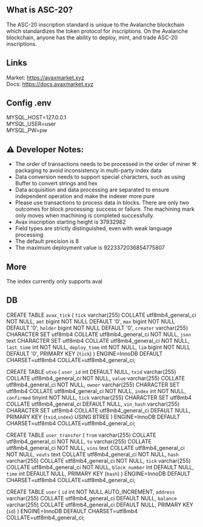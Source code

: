 ## What is ASC-20?

The ASC-20 inscription standard is unique to the Avalanche blockchain which standardizes the token protocol for inscriptions. On the Avalanche blockchain, anyone has the ability to deploy, mint, and trade ASC-20 inscriptions.

## Links

Market: https://avaxmarket.xyz \
Docs: https://docs.avaxmarket.xyz

## Config .env
MYSQL_HOST=127.0.0.1 \
MYSQL_USER=user \
MYSQL_PW=pw


## ⚠️ Developer Notes:

* The order of transactions needs to be processed in the order of miner ⚒️ packaging to avoid inconsistency in multi-party index data
* Data conversion needs to support special characters, such as using Buffer to convert strings and hex
* Data acquisition and data processing are separated to ensure independent operation and make the indexer more pure
* Please use transactions to process data in blocks. There are only two outcomes for block processing: success or failure. The machining mark only moves when machining is completed successfully.
* Avax inscription starting height is 37932982
* Field types are strictly distinguished, even with weak language processing
* The default precision is 8
* The maximum deployment value is 9223372036854775807

## More

The index currently only supports aval


## DB

CREATE TABLE `avax_tick` (
  `tick` varchar(255) COLLATE utf8mb4_general_ci NOT NULL,
  `amt` bigint NOT NULL DEFAULT '0',
  `max` bigint NOT NULL DEFAULT '0',
  `holder` bigint NOT NULL DEFAULT '0',
  `creator` varchar(255) CHARACTER SET utf8mb4 COLLATE utf8mb4_general_ci NOT NULL,
  `json` text CHARACTER SET utf8mb4 COLLATE utf8mb4_general_ci NOT NULL,
  `last_time` int NOT NULL,
  `deploy_time` int NOT NULL,
  `lim` bigint NOT NULL DEFAULT '0',
  PRIMARY KEY (`tick`)
) ENGINE=InnoDB DEFAULT CHARSET=utf8mb4 COLLATE=utf8mb4_general_ci;

CREATE TABLE `utxo` (
  `user_id` int DEFAULT NULL,
  `txid` varchar(255) COLLATE utf8mb4_general_ci NOT NULL,
  `value` varchar(255) COLLATE utf8mb4_general_ci NOT NULL,
  `owner` varchar(255) CHARACTER SET utf8mb4 COLLATE utf8mb4_general_ci NOT NULL,
  `index` int NOT NULL,
  `confirmed` tinyint NOT NULL,
  `tick` varchar(255) CHARACTER SET utf8mb4 COLLATE utf8mb4_general_ci DEFAULT NULL,
  `vin_hash` varchar(255) CHARACTER SET utf8mb4 COLLATE utf8mb4_general_ci DEFAULT NULL,
  PRIMARY KEY (`txid`,`index`) USING BTREE
) ENGINE=InnoDB DEFAULT CHARSET=utf8mb4 COLLATE=utf8mb4_general_ci;

CREATE TABLE `user_transfer` (
  `from` varchar(255) COLLATE utf8mb4_general_ci NOT NULL,
  `to` varchar(255) COLLATE utf8mb4_general_ci NOT NULL,
  `vins` text COLLATE utf8mb4_general_ci NOT NULL,
  `vouts` text COLLATE utf8mb4_general_ci NOT NULL,
  `hash` varchar(255) COLLATE utf8mb4_general_ci NOT NULL,
  `tick` varchar(255) COLLATE utf8mb4_general_ci NOT NULL,
  `block_number` int DEFAULT NULL,
  `time` int DEFAULT NULL,
  PRIMARY KEY (`hash`)
) ENGINE=InnoDB DEFAULT CHARSET=utf8mb4 COLLATE=utf8mb4_general_ci;

CREATE TABLE `user` (
  `id` int NOT NULL AUTO_INCREMENT,
  `address` varchar(255) COLLATE utf8mb4_general_ci DEFAULT NULL,
  `balance` varchar(255) COLLATE utf8mb4_general_ci DEFAULT NULL,
  PRIMARY KEY (`id`)
) ENGINE=InnoDB DEFAULT CHARSET=utf8mb4 COLLATE=utf8mb4_general_ci;